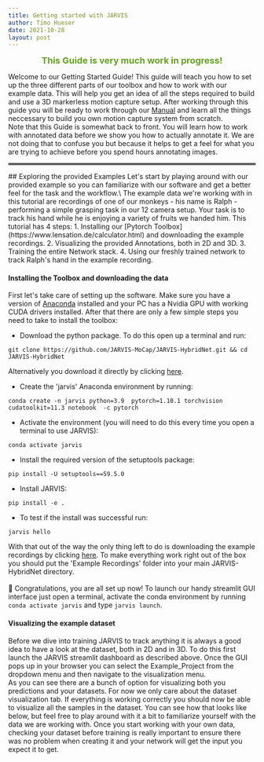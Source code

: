 ```yaml
---
title: Getting started with JARVIS
author: Timo Hueser
date: 2021-10-28
layout: post
---
```


<center>
<span style="color:#63a31f;font-size:18px"><b>This Guide is very much work in progress!</b></span><br>
</center>


<!-- <center>
<span style="color:#63a31f;font-size:18px"><b>This Guide is also available as a series of videos on Youtube!</b></span><br>
<iframe width="336" height="189" src="https://www.youtube.com/embed/videoseries?list=PLHRdrn7aySLfxchhU8X_aTkcDVRMlwvPP" title="YouTube video player" frameborder="0" allow="accelerometer; autoplay; clipboard-write; encrypted-media; gyroscope; picture-in-picture" allowfullscreen></iframe>
</center> -->

Welcome to our Getting Started Guide! This guide will teach you how to set up the three different parts of our toolbox and how to work with our example data. This will help you get an idea of all the steps required to build and use a 3D markerless motion capture setup. After working through this guide you will be ready to work through our [Manual](/jarvis-docs/2021-10-29-manual.html) and learn all the things neccessary to build you own motion capture system from scratch.\
Note that this Guide is somewhat back to front. You will learn how to work with annotated data before we show you how to actually annotate it. We are not doing that to confuse you but because it helps to get a feel for what you are trying to achieve before you spend hours annotating images.

<hr style="border:2px solid gray">
## Exploring the provided Examples
Let's start by playing around with our provided example so you can familiarize with our software and get a better feel for the task and the workflow.\
The example data we're working with in this tutorial are recordings of one of our monkeys - his name is Ralph - performing a simple grasping task in our 12 camera setup. Your task is to track his hand while he is enjoying a variety of fruits we handed him.
This tutorial has 4 steps:
1. Installing our [Pytorch Toolbox](https://www.lensation.de/calculator.html) and downloading the example recordings.
2. Visualizing the provided Annotations, both in 2D and 3D.
3. Training the entire Network stack.
4. Using our freshly trained network to track Ralph's hand in the example recording.

#### Installing the Toolbox and downloading the data
First let's take care of setting up the software. Make sure you have a version of [Anaconda](https://www.anaconda.com/) installed and your PC has a Nvidia GPU with working CUDA drivers installed.
After that there are only a few simple steps you need to take to install the toolbox:
- Download the python package. To do this open up a terminal and run:
```
git clone https://github.com/JARVIS-MoCap/JARVIS-HybridNet.git && cd JARVIS-HybridNet
```
Alternatively you download it directly by clicking [here](https://github.com/JARVIS-MoCap/JARVIS-HybridNet/archive/refs/heads/master.zip).

- Create the 'jarvis' Anaconda environment by running:
```
conda create -n jarvis python=3.9  pytorch=1.10.1 torchvision cudatoolkit=11.3 notebook  -c pytorch
```

- Activate the environment (you will need to do this every time you open a terminal to use JARVIS):
```
conda activate jarvis
```

- Install the required version of the setuptools package:
```
pip install -U setuptools==59.5.0
```

- Install JARVIS:
```
pip install -e .
```

- To test if the install was successful run:
```
jarvis hello
```

With that out of the way the only thing left to do is downloading the example recordings by clicking [here](). To make everything work right out of the box you should put the 'Example Recordings' folder into your main JARVIS-HybridNet directory.\
\
:tada: Congratulations, you are all set up now! To launch our handy streamlit GUI interface just open a terminal, activate the conda environment by running `conda activate jarvis` and type `jarvis launch`.


#### Visualizing the example dataset
Before we dive into training JARVIS to track anything it is always a good idea to have a look at the dataset, both in 2D and in 3D. To do this first launch the JARVIS streamlit dashboard as described above. Once the GUI pops up in your browser you can select the Example_Project from the dropdown menu and then navigate to the visualization menu.\
As you can see there are a bunch of option for visualizing both you predictions and your datasets. For now we only care about the dataset visualization tab. If everything is working correctly you should now be able to visualize all the samples in the dataset. You can see how that looks like below, but feel free to play around with it a bit to familiarize yourself with the data we are working with. Once you start working with your own data, checking your dataset before training is really important to ensure there was no problem when creating it and your network will get the input you expect it to get.
